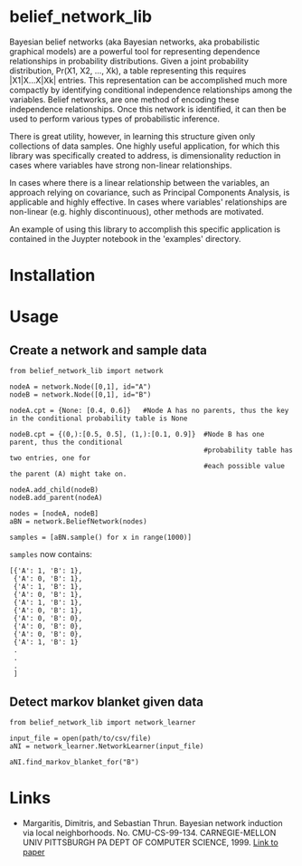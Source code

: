 # belief_network_lib

Bayesian belief networks (aka Bayesian networks, aka probabilistic graphical models) are a powerful tool for representing dependence relationships in probability distributions. Given a joint probability distribution, Pr(X1, X2, ..., Xk), a table representing this requires |X1|X...X|Xk| entries. This representation can be accomplished much more compactly by identifying conditional independence relationships among the variables. Belief networks, are one method of encoding these independence relationships. Once this network is identified, it can then be used to perform various types of probabilistic inference. 

There is great utility, however, in learning this structure given only collections of data samples. One highly useful application, for which this library was specifically created to address, is dimensionality reduction in cases where variables have strong non-linear relationships. 

In cases where there is a linear relationship between the variables, an approach relying on covariance, such as Principal Components Analysis, is applicable and highly effective. In cases where variables' relationships are non-linear (e.g. highly discontinuous), other methods are motivated. 

An example of using this library to accomplish this specific application is contained in the Juypter notebook in the 'examples' directory.

# Installation

# Usage

## Create a network and sample data

~~~~
from belief_network_lib import network

nodeA = network.Node([0,1], id="A")
nodeB = network.Node([0,1], id="B")

nodeA.cpt = {None: [0.4, 0.6]}   #Node A has no parents, thus the key in the conditional probability table is None

nodeB.cpt = {(0,):[0.5, 0.5], (1,):[0.1, 0.9]}  #Node B has one parent, thus the conditional 
                                                #probability table has two entries, one for
                                                #each possible value the parent (A) might take on.

nodeA.add_child(nodeB)
nodeB.add_parent(nodeA)

nodes = [nodeA, nodeB]
aBN = network.BeliefNetwork(nodes)

samples = [aBN.sample() for x in range(1000)]
~~~~

`samples` now contains:

~~~~
[{'A': 1, 'B': 1},
 {'A': 0, 'B': 1},
 {'A': 1, 'B': 1},
 {'A': 0, 'B': 1},
 {'A': 1, 'B': 1},
 {'A': 0, 'B': 1},
 {'A': 0, 'B': 0},
 {'A': 0, 'B': 0},
 {'A': 0, 'B': 0},
 {'A': 1, 'B': 1}
 .
 .
 .
 ]
~~~~

## Detect markov blanket given data

~~~~
from belief_network_lib import network_learner

input_file = open(path/to/csv/file)
aNI = network_learner.NetworkLearner(input_file)

aNI.find_markov_blanket_for("B")
~~~~

# Links

* Margaritis, Dimitris, and Sebastian Thrun. Bayesian network induction via local neighborhoods. No. CMU-CS-99-134. CARNEGIE-MELLON UNIV PITTSBURGH PA DEPT OF COMPUTER SCIENCE, 1999. [Link to paper](http://www.dtic.mil/dtic/tr/fulltext/u2/a373341.pdf)
